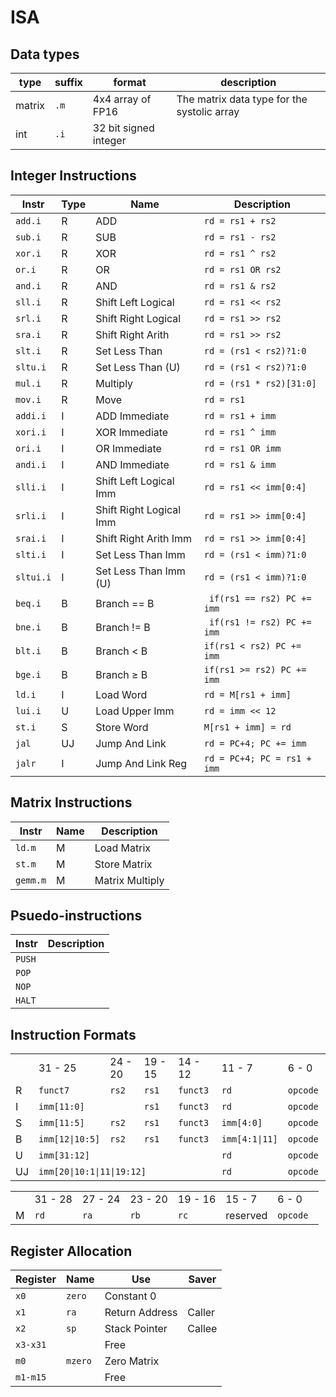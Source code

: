 # ISA
## Data types
| type | suffix | format | description
| ---- | ------ | ------ | -----------
| matrix | `.m` | 4x4 array of FP16 | The matrix data type for the systolic array
| int | `.i` | 32 bit signed integer | 

## Integer Instructions
| Instr | Type | Name | Description | 
| ----- | ---- | ---- | ----------- | 
| `add.i` | R | ADD | `rd = rs1 + rs2` | 
| `sub.i` | R | SUB | `rd = rs1 - rs2` | 
| `xor.i` | R | XOR | `rd = rs1 ^ rs2` |
| `or.i` | R | OR | `rd = rs1 OR rs2` |
| `and.i` | R | AND | `rd = rs1 & rs2` | 
| `sll.i` | R | Shift Left Logical | `rd = rs1 << rs2` |
| `srl.i` | R | Shift Right Logical | `rd = rs1 >> rs2` |
| `sra.i` | R | Shift Right Arith | `rd = rs1 >> rs2` |
| `slt.i` | R | Set Less Than | `rd = (rs1 < rs2)?1:0` |
| `sltu.i` | R | Set Less Than (U) | `rd = (rs1 < rs2)?1:0` |
| `mul.i` | R | Multiply | `rd = (rs1 * rs2)[31:0]` | 
| `mov.i` | R | Move | `rd = rs1` | 
| `addi.i` | I | ADD Immediate | `rd = rs1 + imm` | 
| `xori.i` | I | XOR Immediate | `rd = rs1 ^ imm` |
| `ori.i` | I | OR Immediate | `rd = rs1 OR imm` |
| `andi.i` | I | AND Immediate | `rd = rs1 & imm` | 
| `slli.i` | I | Shift Left Logical Imm| `rd = rs1 << imm[0:4]` |
| `srli.i` | I | Shift Right Logical Imm| `rd = rs1 >> imm[0:4]` |
| `srai.i` | I | Shift Right Arith Imm| `rd = rs1 >> imm[0:4]` |
| `slti.i` | I | Set Less Than Imm | `rd = (rs1 < imm)?1:0` |
| `sltui.i` | I | Set Less Than Imm (U) | `rd = (rs1 < imm)?1:0` |
| `beq.i` | B | Branch == B | ` if(rs1 == rs2) PC += imm` |
| `bne.i` | B | Branch != B | ` if(rs1 != rs2) PC += imm` |
| `blt.i` | B | Branch < B  | `if(rs1 < rs2) PC += imm` |
| `bge.i` | B | Branch ≥ B  | `if(rs1 >= rs2) PC += imm` |
| `ld.i` | I | Load Word | `rd = M[rs1 + imm]` | 
| `lui.i` | U | Load Upper Imm| `rd = imm << 12` | 
| `st.i` | S | Store Word | `M[rs1 + imm] = rd` | 
| `jal` | UJ | Jump And Link | `rd = PC+4; PC += imm` |
| `jalr`| I | Jump And Link Reg | `rd = PC+4; PC = rs1 + imm`|

## Matrix Instructions
| Instr | Name | Description | 
| ----- | ---- | ----------- | 
| `ld.m` | M | Load Matrix | `md = M[rs1]` | 
| `st.m` | M | Store Matrix | `M[rs1] = md` | 
| `gemm.m` | M | Matrix Multiply | `md = ma @ mb + mc` | 

## Psuedo-instructions
| Instr | Description | 
| ----- | ----------- | 
| `PUSH` | | 
| `POP` | | 
| `NOP` | | 
| `HALT` | |

## Instruction Formats
<table>
    <tr>
        <td></td>
        <td>31 - 25</td>
        <td>24 - 20</td>
        <td>19 - 15</td>
        <td>14 - 12</td>
        <td>11 - 7</td>
        <td>6 - 0</td>
    </tr>
    <tr>
        <td>R</td>
        <td><code>funct7 </code></td>
        <td><code>rs2 </code></td>
        <td><code>rs1 </code></td>
        <td><code>funct3 </code></td>
        <td><code>rd </code></td>
        <td><code>opcode </code></td>
    </tr>
    <tr>
        <td>I</td>
        <td colspan="2"><code>imm[11:0]</code></td>
        <td><code>rs1 </code></td>
        <td><code>funct3 </code></td>
        <td><code>rd </code></td>
        <td><code>opcode </code></td>
    </tr>
        <tr>
        <td>S</td>
        <td><code>imm[11:5]</code></td>
        <td><code>rs2 </code></td>
        <td><code>rs1 </code></td>
        <td><code>funct3 </code></td>
        <td><code>imm[4:0]</code></td>
        <td><code>opcode </code></td>
    </tr>
        </tr>
        <tr>
        <td>B</td>
        <td><code>imm[12|10:5]</code></td>
        <td><code>rs2 </code></td>
        <td><code>rs1 </code></td>
        <td><code>funct3 </code></td>
        <td><code>imm[4:1|11]</code></td>
        <td><code>opcode </code></td>
    </tr>
    <tr>
        <td>U</td>
        <td colspan="4"><code>imm[31:12]</code></td>
        <td><code>rd </code></td>
        <td><code>opcode </code></td>
    </tr>
    <tr>
        <td>UJ</td>
        <td colspan="4"><code>imm[20|10:1|11|19:12]</code></td>
        <td><code>rd </code></td>
        <td><code>opcode </code></td>
    </tr>
</table>
<table>
    <tr>
        <td></td>
        <td>31 - 28</td>
        <td>27 - 24</td>
        <td>23 - 20</td>
        <td>19 - 16</td>
        <td>15 - 7</td>
        <td>6 - 0</td>
    </tr>
    <tr>
        <td>M</td>
        <td><code>rd</code></td>
        <td><code>ra</code></td>
        <td><code>rb</code></td>
        <td><code>rc</code></td>
        <td>reserved</td>
        <td><code>opcode </code></td>
    </tr>
</table>

## Register Allocation
|Register|Name|Use|Saver|
|--------|----|---|-----|
|`x0`|`zero`|Constant 0||
|`x1`|`ra`|Return Address|Caller|
|`x2`|`sp`|Stack Pointer|Callee|
|`x3-x31`||Free||
|`m0`|`mzero`|Zero Matrix||
|`m1-m15`||Free||